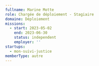 ```yaml
---
fullname: Marine Motte
role: Chargée de déploiement - Stagiaire
domaine: Déploiement
missions:
  - start: 2023-05-02
    end: 2023-06-30
    status: independent
    employer: ''
startups:
  - mon-suivi-justice
memberType: autre
---
```


